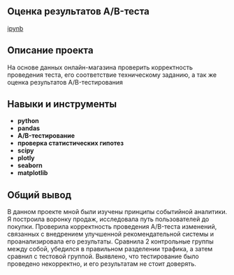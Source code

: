 ## Оценка результатов A/B-теста  
[ipynb](https://github.com/anngnk/Portfolio/blob/main/ab_test/ab_test.ipynb)

## Описание проекта

На основе данных онлайн-магазина проверить корректность проведения теста, его соответствие техническому заданию, а так же оценка результатов A/B-тестирования 

## Навыки и инструменты

- **python**
- **pandas**
- **A/B-тестирование**
- **проверка статистических гипотез**
- **scipy**
- **plotly**
- **seaborn**
- **matplotlib**

## 

## Общий вывод

В данном проекте мной были изучены принципы событийной аналитики. Я построила воронку продаж, исследовала путь пользователей до покупки. Проверила корректность проведения A/B-теста изменений, связанных с внедрением улучшенной рекомендательной системы и проанализировала его результаты. Сравнила 2 контрольные группы между собой, убедился в правильном разделении трафика, а затем сравнил с тестовой группой.
Выявлено, что тестирование было проведено некорректно, и его результатам не стоит доверять.
